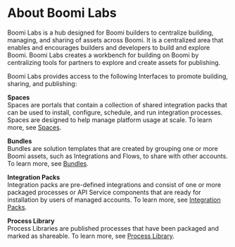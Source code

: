 # About Boomi Labs 

<head>
  <meta name="guidename" content="BoomiLabs"/>
  <meta name="context" content="GUID-6fd7ce1f-ca1e-4f00-bbd6-678b7386f818"/>
</head>

Boomi Labs is a hub designed for Boomi builders to centralize building, managing, and sharing of assets across Boomi. It is a centralized area that enables and encourages builders and developers to build and explore Boomi. Boomi Labs creates a workbench for building on Boomi by centralizing tools for partners to explore and create assets for publishing.

Boomi Labs provides access to the following Interfaces to promote building, sharing, and publishing:

**Spaces**<br />
Spaces are portals that contain a collection of shared integration packs that can be used to install, configure, schedule, and run integration processes. Spaces are designed to help manage platform usage at scale. To learn more, see [Spaces](/docs/Atomsphere/Spaces/spa_Getting_started_483fcb89-ef04-449c-b02f-b0dd64692974.md).

**Bundles**  
 Bundles are solution templates that are created by grouping one or more Boomi assets, such as Integrations and Flows, to share with other accounts. To learn more, see [Bundles](/docs/Atomsphere/Bundles/bundles_Getting_Started_with_Bundles.md).

**Integration Packs**   
Integration packs are pre-defined integrations and consist of one or more packaged processes or API Service components that are ready for installation by users of managed accounts. To learn more, see [Integration Packs](/docs/Atomsphere/Integration/Integration%20packs/c-atm-Integration_packs_73e9b46d-050f-4491-a0bc-dee09949dfa8.md).

**Process Library**   
Process Libraries are published processes that have been packaged and marked as shareable. To learn more, see [Process Library](/docs/Atomsphere/Integration/Integration%20management/r-atm-Process_Library_page_1fe3f73c-a4a0-4ec2-a750-0485dfb5a181.md).
